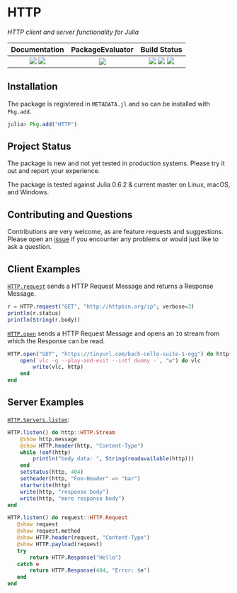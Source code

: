 
# HTTP

*HTTP client and server functionality for Julia*

| **Documentation**                                                               | **PackageEvaluator**                                            | **Build Status**                                                                                |
|:-------------------------------------------------------------------------------:|:---------------------------------------------------------------:|:-----------------------------------------------------------------------------------------------:|
| [![][docs-stable-img]][docs-stable-url] [![][docs-latest-img]][docs-latest-url] | [![][pkg-0.6-img]][pkg-0.6-url] | [![][travis-img]][travis-url] [![][appveyor-img]][appveyor-url] [![][codecov-img]][codecov-url] |


## Installation

The package is registered in `METADATA.jl` and so can be installed with `Pkg.add`.
```julia
julia> Pkg.add("HTTP")
```

<!-- ## Documentation

- [**STABLE**][docs-stable-url] &mdash; **most recently tagged version of the documentation.**
- [**LATEST**][docs-latest-url] &mdash; *in-development version of the documentation.* -->

## Project Status

The package is new and not yet tested in production systems.
Please try it out and report your experience.

The package is tested against Julia 0.6.2 & current master on Linux, macOS, and Windows.

## Contributing and Questions

Contributions are very welcome, as are feature requests and suggestions. Please open an
[issue][issues-url] if you encounter any problems or would just like to ask a question.


## Client Examples

[`HTTP.request`](https://juliaweb.github.io/HTTP.jl/stable/index.html#HTTP.request-Tuple{String,HTTP.URIs.URI,Array{Pair{SubString{String},SubString{String}},1},Any})
sends a HTTP Request Message and returns a Response Message.

```julia
r = HTTP.request("GET", "http://httpbin.org/ip"; verbose=3)
println(r.status)
println(String(r.body))
```

[`HTTP.open`](https://juliaweb.github.io/HTTP.jl/stable/index.html#HTTP.open)
sends a HTTP Request Message and
opens an `IO` stream from which the Response can be read.

```julia
HTTP.open("GET", "https://tinyurl.com/bach-cello-suite-1-ogg") do http
    open(`vlc -q --play-and-exit --intf dummy -`, "w") do vlc
        write(vlc, http)
    end
end
```

## Server Examples

[`HTTP.Servers.listen`](https://juliaweb.github.io/HTTP.jl/stable/index.html#HTTP.Servers.listen):

```julia
HTTP.listen() do http::HTTP.Stream
    @show http.message
    @show HTTP.header(http, "Content-Type")
    while !eof(http)
        println("body data: ", String(readavailable(http)))
    end
    setstatus(http, 404)
    setheader(http, "Foo-Header" => "bar")
    startwrite(http)
    write(http, "response body")
    write(http, "more response body")
end
```

```julia
HTTP.listen() do request::HTTP.Request
   @show request
   @show request.method
   @show HTTP.header(request, "Content-Type")
   @show HTTP.payload(request)
   try
       return HTTP.Response("Hello")
   catch e
       return HTTP.Response(404, "Error: $e")
   end
end
```

[docs-latest-img]: https://img.shields.io/badge/docs-latest-blue.svg
[docs-latest-url]: https://JuliaWeb.github.io/HTTP.jl/latest

[docs-stable-img]: https://img.shields.io/badge/docs-stable-blue.svg
[docs-stable-url]: https://JuliaWeb.github.io/HTTP.jl/stable

[travis-img]: https://travis-ci.org/JuliaWeb/HTTP.jl.svg?branch=master
[travis-url]: https://travis-ci.org/JuliaWeb/HTTP.jl

[appveyor-img]: https://ci.appveyor.com/api/projects/status/qdy0vfps9gne3sd7?svg=true
[appveyor-url]: https://ci.appveyor.com/project/quinnj/http-jl

[codecov-img]: https://codecov.io/gh/JuliaWeb/HTTP.jl/branch/master/graph/badge.svg
[codecov-url]: https://codecov.io/gh/JuliaWeb/HTTP.jl

[issues-url]: https://github.com/JuliaWeb/HTTP.jl/issues

[pkg-0.6-img]: http://pkg.julialang.org/badges/HTTP_0.6.svg
[pkg-0.6-url]: http://pkg.julialang.org/?pkg=HTTP
